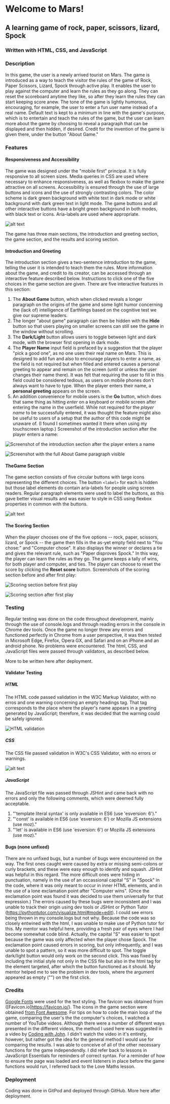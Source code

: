 #  Welcome to Mars!

## A learning game of rock, paper, scissors, lizard, Spock
### Written with HTML, CSS, and JavaScript

### Description

In this game, the user is a newly arrived tourist on Mars. The game is introduced as a way to teach the visitor the rules of the game of Rock, Paper Scissors, Lizard, Spock through active play. It enables the user to play against the computer and learn the rules as they go along. They can reset the scoreboard anytime they like, so after they learn the rules they can start keeping score anew. The tone of the game is lightly humorous, encouraging, for example, the user to enter a fun user name instead of a real name. Default text is kept to a minimum in line with the game's purpose, which is to entertain and teach the rules of the game, but the user can learn more about the game by choosing to reveal a paragraph that can be displayed and then hidden, if desired. Credit for the invention of the game is given there, under the button "About Game."

### Features

#### Responsiveness and Accessibility
The game was designed under the "mobile first" principal. It is fully responsive to all screen sizes. Media queries in CSS are used where necessary to enhance responsiveness, as well as flexbox to make the game attractive on all screens. Accessibility is ensured through the use of large buttons and icons and the use of strongly contrasting colors. The color scheme is dark green background with white text in dark mode or white background with dark green text in light mode. The game buttons and all other interactive buttons have a bright green background in both modes, with black text or icons. Aria-labels are used where appropriate.

![alt text](<Screenshot 2024-08-01 191539.png>)

The game has three main sections, the introduction and greeting section, the game section, and the results and scoring section.

#### Introduction and Greeting
The introduction section gives a two-sentence introduction to the game, telling the user it is intended to teach them the rules. More information about the game, and credit to its creator, can be accessed through an interactive feature described below. Instructions to click one of the five choices in the game section are given.
There are five interactive features in this section: 
1. The **About Game** button, which when clicked reveals a longer paragraph on the origins of the game and some light humor concerning the (lack of) intelligence of Earthlings based on the cognitive test we give our supreme leaders. 
2. The longer "about game" paragraph can then be hidden with the **Hide** button so that users playing on smaller screens can still see the game in the window without scrolling.
3. The **Dark/Light** button allows users to toggle between light and dark mode, with the browser first opening in dark mode.
4. The **Player Name** input field is prefaced by a suggestion that the player "pick a good one", as no one uses their real name on Mars. This is designed to add fun and also to encourage players to enter a name, as the field is not required but when filled and entered causes a personal greeting to appear and remain on the screen (until or unless the user changes their name there). It was felt that requiring the user to fill in this field could be considered tedious, as users on mobile phones don't always want to have to type.
When the player enters their name, a **personal greeting** appears on the screen.
5. An addition convenience for mobile users is the **Go** button, which does that same thing as hitting *enter* on a keyboard or mobile screen after entering the name in the userfield. While not required for the *player name* to be successfully entered, it was thought the feature might also be useful to users of a setup that the author of this code might be unaware of. (I found I sometimes wanted it there when using my touchscreen laptop.)
Screenshot of the introduction section after the player enters a name:

![Screenshot of the introduction section after the player enters a name](<Screenshot 2024-08-01 232014.png>) 


![Screenshot with the full *About Game* paragraph visible](<Screenshot 2024-08-01 232644.png>)

#### TheGame Section

The game section consists of five circular buttons with large icons representing the different choices. The button `<label>` for each is hidden but those label elements do contain aria-labels for people using screen readers. Regular paragraph elements were used to label the buttons, as this gave better visual results and was easier to style in CSS using flexbox properties in common with the buttons.

![alt text](<Screenshot 2024-08-01 233931.png>)

#### The Scoring Section

When the player chooses one of the five options -- rock, paper, scissors, lizard, or Spock -- the game then fills in the as-yet empty field next to "You chose:" and "Computer chose". It also displays the winner or declares a tie and gives the relevant rule, such as "Paper disproves Spock." In this way, the player can learn the rules as they go. The game keeps a tally of wins, for both player and computer, and ties. The player can choose to reset the score by clicking the **Reset score** button.
Screenshots of the scoring section before and after first play:

![Scoring section before first play](<Screenshot 2024-08-01 234435.png>)


![Scoring section after first play](<Screenshot 2024-08-01 234500.png>)


### Testing

Regular testing was done on the code throughout development, mainly through the use of console.logs and through reading errors in the console in Chrome dev tools. Once the game no longer threw any errors and functioned perfectly in Chrome from a user perspective, it was then tested in Microsoft Edge, Firefox, Opera GX, and Safari and on an iPhone and an android phone. No problems were encountered. The html, CSS, and JavaScript files were passed through validators, as described below. 

More to be written here after deployment.

#### Validator Testing
##### HTML
The HTML code passed validation in the W3C Markup Validator, with no erros and one warning concerning an empty headings tag. That tag corresponds to the place where the player's name appears in a greeting generated by JavaScript; therefore, it was decided that the warning could be safely ignored.

![HTML validation](<Screenshot 2024-08-02 000157.png>)

##### CSS
The CSS file passed validation in W3C's CSS Validator, with no errors or warnings.

![alt text](<Screenshot 2024-08-01 235101.png>)

##### JavaScript
The JavaScript file was passed through JSHint and came back with no errors and only the following comments, which were deemed fully acceptable.
1. "'template literal syntax' is only available in ES6 (use 'esversion: 6')."
2. "'const' is available in ES6 (use 'esversion: 6') or Mozilla JS extensions (use moz)."
3. "'let' is available in ES6 (use 'esversion: 6') or Mozilla JS extensions (use moz)."

#### Bugs (none unfixed)
There are no unfixed bugs, but a number of bugs were encountered on the way. The first ones caught were caused by extra or missing semi-colons or curly brackets, and these were easy enough to identify and squash. JSHint was helpful in this regard. The more difficult ones were hiding in punctuation, namely in the use of an occassional capital "S" in "Spock" in the code, where it was only meant to occur in inner HTML elements, and in the use of a lone exclamation point after "Computer wins". (Once the exclamation point was found it was decided to use them universally for that expression.) The errors caused by these bugs were inconsistent and I was unable to track their origin using dev tools or JSHint or Python Tutor (https://pythontutor.com/visualize.html#mode=edit). I could see errors being thrown in my console.logs but not why. Because the code was so closely entwined with the html, I was unable to make use of Python tutor for this. My mentor was helpful here, providing a fresh pair of eyes where I had become somewhat code blind. Actually, the capital "S" was easier to spot because the game was only affected when the player chose Spock. The exclamation point caused errors in scoring, but only infrequently, and I was unable to spot a pattern, so it was more difficult to spot. 
The toggle dark/light button would only work on the second click. This was fixed by including the initial style not only in the CSS file but also in the html tag for the element targeted, after which the button functioned as it should. My mentor helped me to see the problem in dev tools, where the argument appeared as empty ("") on the first click.

### Credits
[Google Fonts](https://fonts.google.com/) were used for the text styling.
The favicon was obtained from ([Favicon.io]https://favicon.io/).
The icons in the game section were obtained [from Font Awesome](https://kit.fontawesome.com/14c1e6c054.js).
For tips on how to code the main loop of the game, comparing the user's the the computer's choices, I watched a number of YouTube videos. Although there were a number of different ways presented in the different videos, the method I used here was suggested in a video by [Coding with John](https://www.youtube.com/@CodingWithJohn). I didn't watch the video in it's entirety, however, but rather got the idea for the general method I would use for comparing the results. I was able to conceive of all of the other necessary functions for the game independendly. I did refer back to lessons in JavaScript Essentials for reminders of correct syntax. For a reminder of how to ensure the page was loaded and event listeners in place before the game functions would run, I referred back to the Love Maths lesson.

### Deployment
Coding was done in GitPod and deployed through GitHub. More here after deployment.